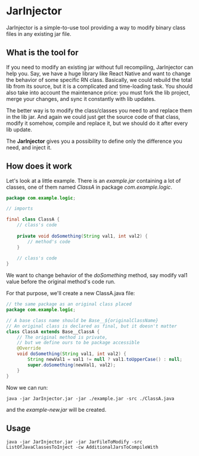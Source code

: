 # JarInjector

JarInjector is a simple-to-use tool providing a way to modify binary class files in any existing jar file.

## What is the tool for
If you need to modify an existing jar without full recompiling, JarInjector can help you. Say, we have a huge library
like React Native and want to change the behavior of some specific RN class. Basically,
we could rebuild the total lib from its source, but it is a complicated
and time-loading task. You should also take into account the maintenance price: you must 
fork the lib project, merge your changes, and sync it constantly
with lib updates.

The better way is to modify the class/classes you need to
and replace them in the lib jar. And again we could just get the
source code of that class, modify it somehow, compile and replace it, but 
we should do it after every lib update.

The **JarInjector** gives you a possibility to define
only the difference you need, and inject it.

## How does it work
Let's look at a little example.
There is an *example.jar* containing a lot of classes,
one of them named *ClassA* in package *com.example.logic*.
```java
package com.example.logic;

// imports

final class ClassA {
    // class's code
    
    private void doSomething(String val1, int val2) {
        // method's code
    }
    
    // class's code
}
```

We want to change behavior of the *doSomething* method, 
say modify val1 value before the original method's code run.

For that purpose, we'll create a new ClassA.java file:

```java
// the same package as an original class placed
package com.example.logic;

// A base class name should be Base__${originalClassName}
// An original class is declared as final, but it doesn't matter
class ClassA extends Base__ClassA {
    // The original method is private,
    // but we define ours to be package accessible
    @Override
    void doSomething(String val1, int val2) {
        String newVal1 = val1 != null ? val1.toUpperCase() : null;
        super.doSomething(newVal1, val2);
    }
}
```

Now we can run:
```
java -jar JarInjector.jar -jar ./example.jar -src ./ClassA.java
```
and the *example-new.jar* will be created.

## Usage

```
java -jar JarInjector.jar -jar JarFileToModify -src ListOfJavaClassesToInject -cw AdditionalJarsToCompileWith
```
